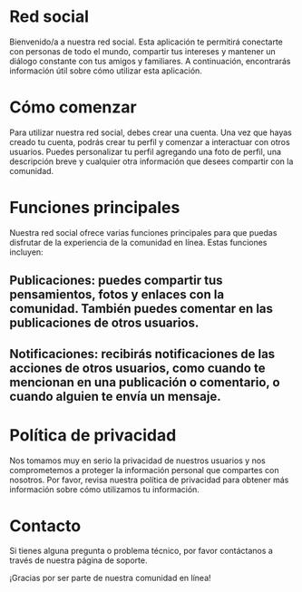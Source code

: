 # Red social
Bienvenido/a a nuestra red social. Esta aplicación te permitirá conectarte con personas de todo el mundo, compartir tus intereses y mantener un diálogo constante con tus amigos y familiares. A continuación, encontrarás información útil sobre cómo utilizar esta aplicación.

# Cómo comenzar
Para utilizar nuestra red social, debes crear una cuenta. Una vez que hayas creado tu cuenta, podrás crear tu perfil y comenzar a interactuar con otros usuarios. Puedes personalizar tu perfil agregando una foto de perfil, una descripción breve y cualquier otra información que desees compartir con la comunidad.

# Funciones principales
Nuestra red social ofrece varias funciones principales para que puedas disfrutar de la experiencia de la comunidad en línea. Estas funciones incluyen:

## Publicaciones: puedes compartir tus pensamientos, fotos y enlaces con la comunidad. También puedes comentar en las publicaciones de otros usuarios.

## Notificaciones: recibirás notificaciones de las acciones de otros usuarios, como cuando te mencionan en una publicación o comentario, o cuando alguien te envía un mensaje.

# Política de privacidad
Nos tomamos muy en serio la privacidad de nuestros usuarios y nos comprometemos a proteger la información personal que compartes con nosotros. Por favor, revisa nuestra política de privacidad para obtener más información sobre cómo utilizamos tu información.

# Contacto
Si tienes alguna pregunta o problema técnico, por favor contáctanos a través de nuestra página de soporte.

¡Gracias por ser parte de nuestra comunidad en línea!
